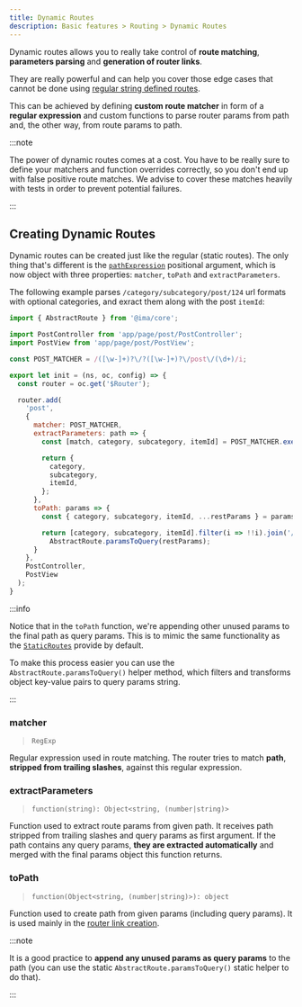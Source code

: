 ```yaml
---
title: Dynamic Routes
description: Basic features > Routing > Dynamic Routes
---
```


Dynamic routes allows you to really take control of **route matching**, **parameters parsing** and **generation of router links**.

They are really powerful and can help you cover those edge cases that cannot be done using [regular string defined routes](./introduction.md#setting-up-router).

This can be achieved by defining **custom route matcher** in form of a **regular expression** and custom functions to parse router params from path and, the other way, from route params to path.

:::note

The power of dynamic routes comes at a cost. You have to be really sure to define your matchers and function overrides correctly, so you don't end up with false positive route matches. We advise to cover these matches heavily with tests in order to prevent potential failures.

:::

## Creating Dynamic Routes

Dynamic routes can be created just like the regular (static routes). The only thing that's different is the [`pathExpression`](./introduction.md#pathexpression) positional argument, which is now object with three properties: `matcher`, `toPath` and `extractParameters`.

The following example parses `/category/subcategory/post/124` url formats with optional categories, and exract them along with the post `itemId`:

```js title=./app/config/routes.js
import { AbstractRoute } from '@ima/core';

import PostController from 'app/page/post/PostController';
import PostView from 'app/page/post/PostView';

const POST_MATCHER = /([\w-]+)?\/?([\w-]+)?\/post\/(\d+)/i;

export let init = (ns, oc, config) => {
  const router = oc.get('$Router');

  router.add(
    'post',
    {
      matcher: POST_MATCHER,
      extractParameters: path => {
        const [match, category, subcategory, itemId] = POST_MATCHER.exec(path);

        return {
          category,
          subcategory,
          itemId,
        };
      },
      toPath: params => {
        const { category, subcategory, itemId, ...restParams } = params;

        return [category, subcategory, itemId].filter(i => !!i).join('/') +
          AbstractRoute.paramsToQuery(restParams);
      }
    },
    PostController,
    PostView
  );
}
```

:::info

Notice that in the `toPath` function, we're appending other unused params to the final path as query params. This is to mimic the same functionality as the [`StaticRoutes`](../../api/classes/ima_core.StaticRoute.md) provide by default.

To make this process easier you can use the `AbstractRoute.paramsToQuery()` helper method, which filters and transforms object key-value pairs to query params string.

:::

### matcher

> `RegExp`

Regular expression used in route matching. The router tries to match **path**, **stripped from trailing slashes**, against this regular expression.

### extractParameters

> `function(string): Object<string, (number|string)>`

Function used to extract route params from given path. It receives path stripped from trailing slashes and query params as first argument. If the path contains any query params, **they are extracted automatically** and merged with the final params object this function returns.

### toPath

> `function(Object<string, (number|string)>): object`

Function used to create path from given params (including query params). It is used mainly in the [router link creation](./introduction.md#linking-between-routes).

:::note

It is a good practice to **append any unused params as query params** to the path (you can use the static `AbstractRoute.paramsToQuery()` static helper to do that).

:::
